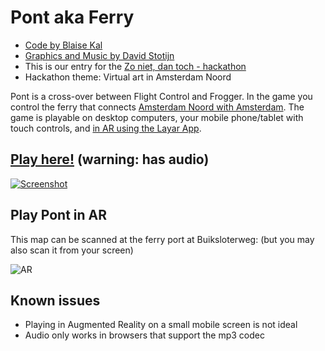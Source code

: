 # Pont aka Ferry

 * [Code by Blaise Kal](https://blaise.io/)
 * [Graphics and Music by David Stotijn](https://github.com/dstotijn)
 * This is our entry for the [Zo niet, dan toch - hackathon](http://zonietdanto.ch/)  
 * Hackathon theme: Virtual art in Amsterdam Noord

Pont is a cross-over between Flight Control and Frogger. 
In the game you control the ferry that connects [Amsterdam Noord with Amsterdam](http://goo.gl/maps/01P5p).
The game is playable on desktop computers, your mobile phone/tablet with touch controls, and [in AR using the Layar App](http://get.layar.com/).

## [Play here!](http://blaise-io.github.io/pont/?map) (warning: has audio)

[![Screenshot](http://i.imgur.com/KABfJh8.png)](http://blaise-io.github.io/pont/?map)

## Play Pont in AR

This map can be scanned at the ferry port at Buiksloterweg: (but you may also scan it from your screen)

![AR](http://i.imgur.com/LTheSSn.png)

## Known issues

 * Playing in Augmented Reality on a small mobile screen is not ideal
 * Audio only works in browsers that support the mp3 codec
